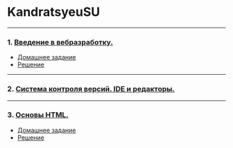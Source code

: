# KandratsyeuSU
---

### 1. [Введение в вебразработку.](https://docs.google.com/presentation/d/1wUQpBTnJede8VzNmu4jenm_jfS6ZLNx8iNS4sUVgXJE/edit)

 * [Домашнее задание](https://github.com/AdukarIT/_Tasks_/blob/master/task1.pdf)
 * [Решение](https://jsfiddle.net/Kandratsyeu/Ldbeh52j/29/ 'jsfiddle.net')

---

### 2. [Система контроля версий. IDE и редакторы.](https://docs.google.com/presentation/d/1M50_SoNbUufRwT_sYNnCDfVGrf48aAsivAaSQh1pKdk)

---

### 3. [Основы HTML.](https://docs.google.com/presentation/d/1WgUWIp_JkCTRVB6V4jDXOt1cN694DYananXn-s5GSOg)

* [Домашнее задание](https://github.com/AdukarIT/_Tasks_/blob/master/HTML-bases.md)
* [Решение]()